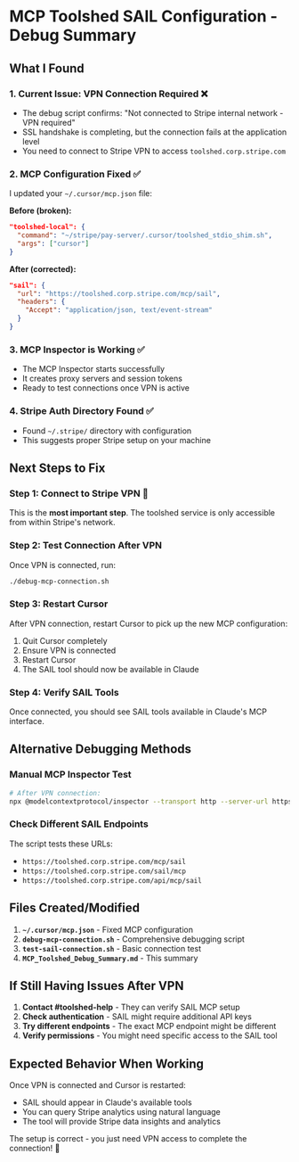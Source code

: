 # MCP Toolshed SAIL Configuration - Debug Summary

## What I Found

### 1. **Current Issue: VPN Connection Required** ❌
- The debug script confirms: "Not connected to Stripe internal network - VPN required"
- SSL handshake is completing, but the connection fails at the application level
- You need to connect to Stripe VPN to access `toolshed.corp.stripe.com`

### 2. **MCP Configuration Fixed** ✅
I updated your `~/.cursor/mcp.json` file:

**Before (broken):**
```json
"toolshed-local": {
  "command": "~/stripe/pay-server/.cursor/toolshed_stdio_shim.sh",
  "args": ["cursor"]
}
```

**After (corrected):**
```json
"sail": {
  "url": "https://toolshed.corp.stripe.com/mcp/sail",
  "headers": {
    "Accept": "application/json, text/event-stream"
  }
}
```

### 3. **MCP Inspector is Working** ✅
- The MCP Inspector starts successfully
- It creates proxy servers and session tokens
- Ready to test connections once VPN is active

### 4. **Stripe Auth Directory Found** ✅
- Found `~/.stripe/` directory with configuration
- This suggests proper Stripe setup on your machine

## Next Steps to Fix

### Step 1: Connect to Stripe VPN 🔑
This is the **most important step**. The toolshed service is only accessible from within Stripe's network.

### Step 2: Test Connection After VPN
Once VPN is connected, run:
```bash
./debug-mcp-connection.sh
```

### Step 3: Restart Cursor
After VPN connection, restart Cursor to pick up the new MCP configuration:
1. Quit Cursor completely
2. Ensure VPN is connected
3. Restart Cursor
4. The SAIL tool should now be available in Claude

### Step 4: Verify SAIL Tools
Once connected, you should see SAIL tools available in Claude's MCP interface.

## Alternative Debugging Methods

### Manual MCP Inspector Test
```bash
# After VPN connection:
npx @modelcontextprotocol/inspector --transport http --server-url https://toolshed.corp.stripe.com/mcp/sail
```

### Check Different SAIL Endpoints
The script tests these URLs:
- `https://toolshed.corp.stripe.com/mcp/sail`
- `https://toolshed.corp.stripe.com/sail/mcp`
- `https://toolshed.corp.stripe.com/api/mcp/sail`

## Files Created/Modified

1. **`~/.cursor/mcp.json`** - Fixed MCP configuration
2. **`debug-mcp-connection.sh`** - Comprehensive debugging script
3. **`test-sail-connection.sh`** - Basic connection test
4. **`MCP_Toolshed_Debug_Summary.md`** - This summary

## If Still Having Issues After VPN

1. **Contact #toolshed-help** - They can verify SAIL MCP setup
2. **Check authentication** - SAIL might require additional API keys
3. **Try different endpoints** - The exact MCP endpoint might be different
4. **Verify permissions** - You might need specific access to the SAIL tool

## Expected Behavior When Working

Once VPN is connected and Cursor is restarted:
- SAIL should appear in Claude's available tools
- You can query Stripe analytics using natural language
- The tool will provide Stripe data insights and analytics

The setup is correct - you just need VPN access to complete the connection! 🚀


